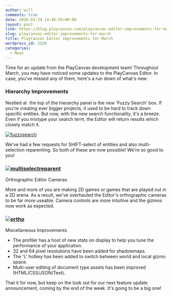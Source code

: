 ```yaml
---
author: will
comments: true
date: 2016-03-29 14:48:56+00:00
layout: post
link: https://blog.playcanvas.com/playcanvas-editor-improvements-for-march/
slug: playcanvas-editor-improvements-for-march
title: PlayCanvas Editor Improvements for March
wordpress_id: 2320
categories:
  - News
---
```


Time for an update from the PlayCanvas development team! Throughout March, you may have noticed some updates to the PlayCanvas Editor. In case, you've missed any of them, here's a run down of what's new:

### Hierarchy Improvements

Nestled at  the top of the hierarchy panel is the new 'Fuzzy Search' box. If you're creating ever bigger projects, it used to be hard to track down specific entities. But now, with the new search functionality, it's a breeze. Even if you mistype your search term, the Editor will return results which closely match it.

[![fuzzysearch](https://blog.playcanvas.com/wp-content/uploads/2016/03/fuzzysearch.gif)](http://blog.playcanvas.com/wp-content/uploads/2016/03/fuzzysearch.gif)

We've had a few requests for SHIFT-select of entities and also multi-selection reparenting. So both of these are now possible! We're so good to you!

### [![multiselectreparent](https://blog.playcanvas.com/wp-content/uploads/2016/03/multiselectreparent.gif)](http://blog.playcanvas.com/wp-content/uploads/2016/03/multiselectreparent.gif)

Orthographic Editor Cameras

More and more of you are making 2D games or games that are played out in a 2D arena. As a result, we've overhauled the Editor's orthographic cameras to be far more useable. Camera controls are more intuitive and the gizmos now work as expected.

### [![ortho](https://blog.playcanvas.com/wp-content/uploads/2016/03/ortho.gif)](http://blog.playcanvas.com/wp-content/uploads/2016/03/ortho.gif)

Miscellaneous Improvements

- The profiler has a host of new stats on display to help you tune the performance of your application.
- 32 and 64 pixel resolutions have been added for shadowmaps.
- The 'L' hotkey has been added to switch between world and local gizmo space.
- Multi-user editing of document type assets has been improved (HTML/CSS/JSON/Text).

That it for now, but keep on the look out for our next feature update announcement, coming by the end of the week. It's going to be a big one!
